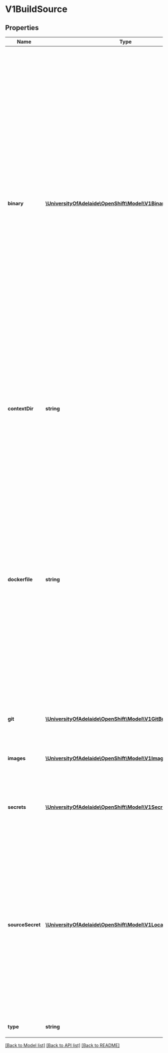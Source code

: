# V1BuildSource

## Properties
Name | Type | Description | Notes
------------ | ------------- | ------------- | -------------
**binary** | [**\UniversityOfAdelaide\OpenShift\Model\V1BinaryBuildSource**](V1BinaryBuildSource.md) | binary builds accept a binary as their input. The binary is generally assumed to be a tar, gzipped tar, or zip file depending on the strategy. For Docker builds, this is the build context and an optional Dockerfile may be specified to override any Dockerfile in the build context. For Source builds, this is assumed to be an archive as described above. For Source and Docker builds, if binary.asFile is set the build will receive a directory with a single file. contextDir may be used when an archive is provided. Custom builds will receive this binary as input on STDIN. | [optional] 
**contextDir** | **string** | contextDir specifies the sub-directory where the source code for the application exists. This allows to have buildable sources in directory other than root of repository. | [optional] 
**dockerfile** | **string** | dockerfile is the raw contents of a Dockerfile which should be built. When this option is specified, the FROM may be modified based on your strategy base image and additional ENV stanzas from your strategy environment will be added after the FROM, but before the rest of your Dockerfile stanzas. The Dockerfile source type may be used with other options like git - in those cases the Git repo will have any innate Dockerfile replaced in the context dir. | [optional] 
**git** | [**\UniversityOfAdelaide\OpenShift\Model\V1GitBuildSource**](V1GitBuildSource.md) | git contains optional information about git build source | [optional] 
**images** | [**\UniversityOfAdelaide\OpenShift\Model\V1ImageSource[]**](V1ImageSource.md) | images describes a set of images to be used to provide source for the build | [optional] 
**secrets** | [**\UniversityOfAdelaide\OpenShift\Model\V1SecretBuildSource[]**](V1SecretBuildSource.md) | secrets represents a list of secrets and their destinations that will be used only for the build. | [optional] 
**sourceSecret** | [**\UniversityOfAdelaide\OpenShift\Model\V1LocalObjectReference**](V1LocalObjectReference.md) | sourceSecret is the name of a Secret that would be used for setting up the authentication for cloning private repository. The secret contains valid credentials for remote repository, where the data&#39;s key represent the authentication method to be used and value is the base64 encoded credentials. Supported auth methods are: ssh-privatekey. | [optional] 
**type** | **string** | type of build input to accept | 

[[Back to Model list]](../README.md#documentation-for-models) [[Back to API list]](../README.md#documentation-for-api-endpoints) [[Back to README]](../README.md)


